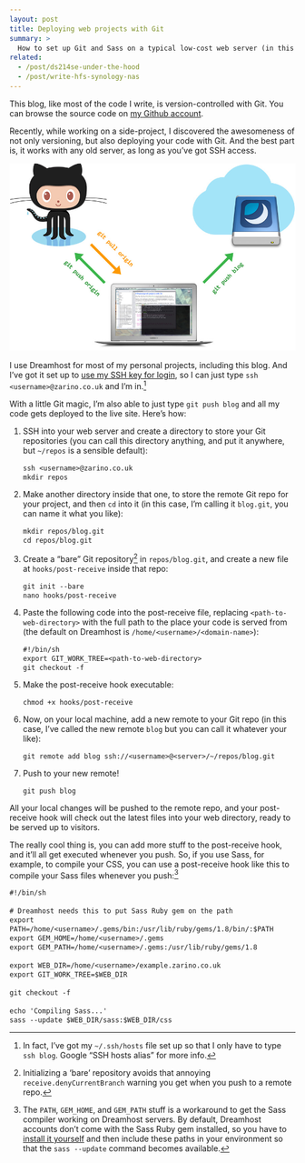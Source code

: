 ```yaml
---
layout: post
title: Deploying web projects with Git
summary: >
  How to set up Git and Sass on a typical low-cost web server (in this case Dreamhost) so you can just push your work remotely and have it automatically deployed and running in seconds.
related:
  - /post/ds214se-under-the-hood
  - /post/write-hfs-synology-nas
---
```


This blog, like most of the code I write, is version-controlled with Git. You can browse the source code on [my Github account](https://github.com/zarino/zarino.co.uk).

Recently, while working on a side-project, I discovered the awesomeness of not only versioning, but also deploying your code with Git. And the best part is, it works with any old server, as long as you’ve got SSH access.

![Illustration of Git remotes](/media/git-remotes.jpg)

I use Dreamhost for most of my personal projects, including this blog. And I’ve got it set up to [use my SSH key for login](http://wiki.dreamhost.com/SSH#Passwordless_Login), so I can just type `ssh <username>@zarino.co.uk` and I’m in.[^1]

[^1]: In fact, I’ve got my `~/.ssh/hosts` file set up so that I only have to type `ssh blog`. Google “SSH hosts alias” for more info.

With a little Git magic, I’m also able to just type `git push blog` and all my code gets deployed to the live site. Here’s how:

1. SSH into your web server and create a directory to store your Git repositories (you can call this directory anything, and put it anywhere, but `~/repos` is a sensible default):

       ssh <username>@zarino.co.uk
       mkdir repos

2. Make another directory inside that one, to store the remote Git repo for your project, and then `cd` into it (in this case, I’m calling it `blog.git`, you can name it what you like):

       mkdir repos/blog.git
       cd repos/blog.git

3. Create a “bare” Git repository[^2] in `repos/blog.git`, and create a new file at `hooks/post-receive` inside that repo:

       git init --bare
       nano hooks/post-receive

4. Paste the following code into the post-receive file, replacing `<path-to-web-directory>` with the full path to the place your code is served from (the default on Dreamhost is `/home/<username>/<domain-name>`):

       #!/bin/sh
       export GIT_WORK_TREE=<path-to-web-directory>
       git checkout -f

5. Make the post-receive hook executable:

       chmod +x hooks/post-receive

6. Now, on your local machine, add a new remote to your Git repo (in this case, I’ve called the new remote `blog` but you can call it whatever your like):

       git remote add blog ssh://<username>@<server>/~/repos/blog.git

7. Push to your new remote!

       git push blog

[^2]: Initializing a ‘bare’ repository avoids that annoying `receive.denyCurrentBranch` warning you get when you push to a remote repo.

All your local changes will be pushed to the remote repo, and your post-receive hook will check out the latest files into your web directory, ready to be served up to visitors.

The really cool thing is, you can add more stuff to the post-receive hook, and it’ll all get executed whenever you push. So, if you use Sass, for example, to compile your CSS, you can use a post-receive hook like this to compile your Sass files whenever you push:[^3]

[^3]: The `PATH`, `GEM_HOME`, and `GEM_PATH` stuff is a workaround to get the Sass compiler working on Dreamhost servers. By default, Dreamhost accounts don’t come with the Sass Ruby gem installed, so you have to [install it yourself](http://wiki.dreamhost.com/Gems) and then include these paths in your environment so that the `sass --update` command becomes available.

~~~
#!/bin/sh

# Dreamhost needs this to put Sass Ruby gem on the path
export PATH=/home/<username>/.gems/bin:/usr/lib/ruby/gems/1.8/bin/:$PATH
export GEM_HOME=/home/<username>/.gems
export GEM_PATH=/home/<username>/.gems:/usr/lib/ruby/gems/1.8

export WEB_DIR=/home/<username>/example.zarino.co.uk
export GIT_WORK_TREE=$WEB_DIR

git checkout -f

echo 'Compiling Sass...'
sass --update $WEB_DIR/sass:$WEB_DIR/css
~~~
